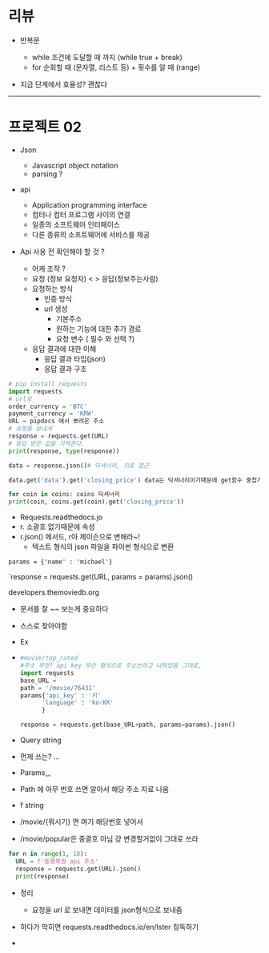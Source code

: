 # 리뷰

+ 반복문 
  + while 조건에 도달할 때 까지 (while true + break)
  + for 순회할 때 (문자열, 리스트 등) + 횟수를 알 때 (range)

+ 지금 단계에서 효율성? 괜찮다 

---

# 프로젝트 02

+ Json 
  + Javascript object notation
  + parsing ? 
+ api
  + Application programming interface
  + 컴터나 컴터 프로그램 사이의 연결
  + 일종의 소프트웨어 인터페이스 
  + 다른 종류의 소프트웨어에 서비스를 제공 

+ Api 사용 전 확인해야 할 것 ? 
  + 어케 조작 ? 
  + 요청 (정보 요청자) <         > 응답(정보주는사람)
  + 요청하는 방식 
    + 인증 방식 
    + url 생성 
      + 기본주소
      + 원하는 기능에 대한 추가 경로 
      + 요청 변수 ( 필수 와 선택 ?)
  + 응답 결과에 대한 이해 
    + 응답 결과 타입(json)
    + 응답 결과 구조 

```python
# pip install requests
import requests
# url로 
order_currency = 'BTC'
payment_currency = 'KRW'
URL = pipdocs 에서 뽀려온 주소 
# 요청을 보내서 
response = requests.get(URL)
# 응답 받은 값을 가져온다. 
print(response, type(response)) 

data = response.json()# 딕셔너리, 키로 접근 

data.get('data').get('closing_price') data는 딕셔너리이기때문에 get함수 중첩가능 

for coin in coins: coins 딕셔너리 
print(coin, coins.get(coin).get('closing_price'))
```

* Requests.readthedocs.jo
* r. 소괄호 없기때문에 속성
* r.json() 메서드, r아 제이슨으로 변해라~! 
  * 텍스트 형식의 json 파일을 파이썬 형식으로 변환 

`params = {'name' : 'michael'}`

`response = requests.get(URL, params = params).json()



developers.themoviedb.org

+ 문서를 잘 ~~ 보는게 중요하다 

+ 스스로 찾아야함

+ Ex 

+ ```python
  #movie/top_rated
  #주소 무엇? api key 무슨 형식으로 주소쓰라고 나와있음 그대로, 
  import requests
  base_URL = 
  path = '/movie/76431'
  params{'api_key' : '키'
        'language' : 'ko-KR'
        }
  
  response = requests.get(base_URL+path, params=params).json()
  ```

+  Query string

  + 먼제 쓰는? ... 
  + Params,,, 

+ Path 에 아무 번호 쓰면 알아서 해당 주소 자료 나옴 

+ f string 

+ /movie/{뭐시기} 면 여기 해당번호 넣어서 

+ /movie/popular은 중괄호 아님 걍 변경할거없이 그대로 쓰라 

```python
for n in range(1, 10):
  URL = f'동행복권 api 주소'
  response = requests.get(URL).json()
  print(response)
```



+ 정리 
  + 요청을 url 로 보내면 데이터를 json형식으로 보내줌 



+ 하다가 막히면 requests.readthedocs.io/en/lster 정독하기 
+ 